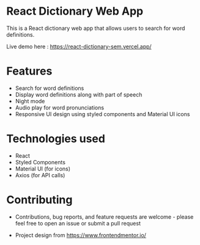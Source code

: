 # React Dictionary Web App
This is a React dictionary web app that allows users to search for word definitions.

Live demo here :  https://react-dictionary-sem.vercel.app/

# Features
- Search for word definitions
- Display word definitions along with part of speech
- Night mode
- Audio play for word pronunciations
- Responsive UI design using styled components and Material UI icons

# Technologies used
- React
- Styled Components
- Material UI (for icons)
- Axios (for API calls)

# Contributing
- Contributions, bug reports, and feature requests are welcome - please feel free to open an issue or submit a pull request

- Project design from https://www.frontendmentor.io/


